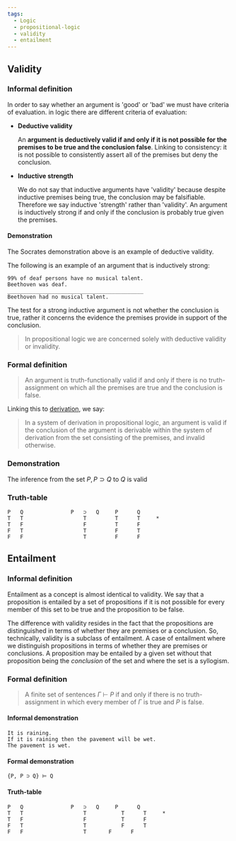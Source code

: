 ```yaml
---
tags:
  - Logic
  - propositional-logic
  - validity
  - entailment
---
```


## Validity

### Informal definition

In order to say whether an argument is 'good' or 'bad' we must have criteria of evaluation. in logic there are different criteria of evaluation:

* **Deductive validity**
  
  An **argument is deductively valid if and only if it is not possible for the premises to be true and the conclusion false**. Linking to consistency: it is not possible to consistently assert all of the premises but deny the conclusion.

* **Inductive strength**
  
  We do not say that inductive arguments have 'validity' because despite inductive premises being true, the conclusion may be falsifiable. Therefore we say inductive 'strength' rather than 'validity'. An argument is inductively strong if and only if the conclusion is probably true given the premises.

#### Demonstration

The Socrates demonstration above is an example of deductive validity.

The following is an example of an argument that is inductively strong:

````
99% of deaf persons have no musical talent.
Beethoven was deaf.
___________________________________________
Beethoven had no musical talent.
````

The test for a strong inductive argument is not whether the conclusion is true, rather it concerns the evidence the premises provide in support of the conclusion.

 > 
 > In propositional logic we are concerned solely with deductive validity or invalidity.

### Formal definition

 > 
 > An argument is truth-functionally valid if and only if there is no truth-assignment on which all the premises are true and the conclusion is false.

Linking this to [derivation](Formal%20proofs%20in%20propositional%20logic.md), we say:

 > 
 > In a system of derivation in propositional logic, an argument is valid if the conclusion of the argument is derivable within the system of derivation from the set consisting of the premises, and invalid otherwise. 

### Demonstration

The inference from the set ${P, P \supset Q}$ to $Q$ is valid

### Truth-table

````
P	Q				P	⊃	Q     P      Q	
T	T				    T		  T      T     *
T	F					F		  T      F
F	T					T		  F      T
F	F					T         F      F
````

## Entailment

### Informal definition

Entailment as a concept is almost identical to validity. We say that a proposition is entailed by a set of propositions if it is not possible for every member of this set to be true and the proposition to be false. 

The difference with validity resides in the fact that the propositions are distinguished in terms of whether they are premises or a conclusion. So,  technically, validity is a subclass of entailment. A case of entailment where we distinguish propositions in terms of whether they are premises or conclusions. A proposition may be entailed by a given set without that proposition being the *conclusion* of the set and where the set is a syllogism.

### Formal definition

 > 
 > A finite set of sentences $\Gamma$ $\vdash$ $P$ if and only if there is no truth-assignment in which every member of $\Gamma$ is true and $P$ is false.

#### Informal demonstration

````
It is raining.
If it is raining then the pavement will be wet.
The pavement is wet.
````

#### Formal demonstration

````
{P, P ⊃ Q} ⊨ Q
````

#### Truth-table

````
P	Q				P	⊃	Q     P      Q	
T	T					T		    T      T     *
T	F					F		    T      F
F	T					T		    F      T
F	F					T       F      F
````
